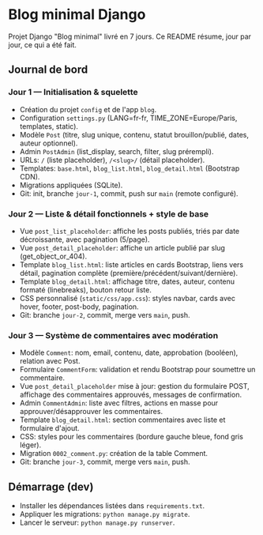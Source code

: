# Blog minimal Django

Projet Django "Blog minimal" livré en 7 jours. Ce README résume, jour par jour, ce qui a été fait.

## Journal de bord

### Jour 1 — Initialisation & squelette
- Création du projet `config` et de l'app `blog`.
- Configuration `settings.py` (LANG=fr-fr, TIME_ZONE=Europe/Paris, templates, static).
- Modèle `Post` (titre, slug unique, contenu, statut brouillon/publié, dates, auteur optionnel).
- Admin `PostAdmin` (list_display, search, filter, slug prérempli).
- URLs: `/` (liste placeholder), `/<slug>/` (détail placeholder).
- Templates: `base.html`, `blog_list.html`, `blog_detail.html` (Bootstrap CDN).
- Migrations appliquées (SQLite).
- Git: init, branche `jour-1`, commit, push sur `main` (remote configuré).

### Jour 2 — Liste & détail fonctionnels + style de base
- Vue `post_list_placeholder`: affiche les posts publiés, triés par date décroissante, avec pagination (5/page).
- Vue `post_detail_placeholder`: affiche un article publié par slug (get_object_or_404).
- Template `blog_list.html`: liste articles en cards Bootstrap, liens vers détail, pagination complète (première/précédent/suivant/dernière).
- Template `blog_detail.html`: affichage titre, dates, auteur, contenu formaté (linebreaks), bouton retour liste.
- CSS personnalisé (`static/css/app.css`): styles navbar, cards avec hover, footer, post-body, pagination.
- Git: branche `jour-2`, commit, merge vers `main`, push.

### Jour 3 — Système de commentaires avec modération
- Modèle `Comment`: nom, email, contenu, date, approbation (booléen), relation avec Post.
- Formulaire `CommentForm`: validation et rendu Bootstrap pour soumettre un commentaire.
- Vue `post_detail_placeholder` mise à jour: gestion du formulaire POST, affichage des commentaires approuvés, messages de confirmation.
- Admin `CommentAdmin`: liste avec filtres, actions en masse pour approuver/désapprouver les commentaires.
- Template `blog_detail.html`: section commentaires avec liste et formulaire d'ajout.
- CSS: styles pour les commentaires (bordure gauche bleue, fond gris léger).
- Migration `0002_comment.py`: création de la table Comment.
- Git: branche `jour-3`, commit, merge vers `main`, push.

## Démarrage (dev)
- Installer les dépendances listées dans `requirements.txt`.
- Appliquer les migrations: `python manage.py migrate`.
- Lancer le serveur: `python manage.py runserver`.
